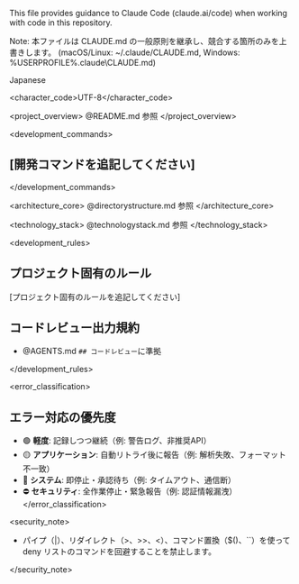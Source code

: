 This file provides guidance to Claude Code (claude.ai/code) when working with code in this repository.

Note: 本ファイルは CLAUDE.md の一般原則を継承し、競合する箇所のみを上書きします。
(macOS/Linux: ~/.claude/CLAUDE.md, Windows: %USERPROFILE%\.claude\CLAUDE.md)

<language>Japanese</language>

<character_code>UTF-8</character_code>

<project_overview>
@README.md 参照
</project_overview>

<development_commands>

## [開発コマンドを追記してください]

</development_commands>

<architecture_core>
@directorystructure.md 参照
</architecture_core>

<technology_stack>
@technologystack.md 参照
</technology_stack>

<development_rules>

## プロジェクト固有のルール

[プロジェクト固有のルールを追記してください]

## コードレビュー出力規約

- @AGENTS.md `## コードレビュー`に準拠

</development_rules>

<error_classification>

## エラー対応の優先度

- 🟢 **軽度**: 記録しつつ継続（例: 警告ログ、非推奨API）
- 🟡 **アプリケーション**: 自動リトライ後に報告（例: 解析失敗、フォーマット不一致）
- 🔴 **システム**: 即停止・承認待ち（例: タイムアウト、通信断）
- ⛔ **セキュリティ**: 全作業停止・緊急報告（例: 認証情報漏洩）
  </error_classification>

<security_note>

- パイプ（|）、リダイレクト（>、>>、<）、コマンド置換（$()、``）を使って deny リストのコマンドを回避することを禁止します。

</security_note>
